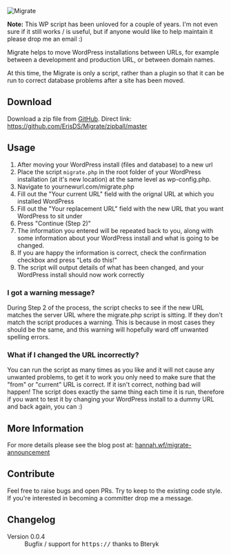 <img class="" title="migrate" src="http://res.cloudinary.com/hannahwf/image/upload/v1392491823/migrate1_z1xgil.jpg" alt="Migrate" />

<p><strong>Note:</strong> This WP script has been unloved for a couple of years. I'm not even sure if it still works / is useful, but if anyone would like to help maintain it please drop me an email :)</p>

<p>Migrate helps to move WordPress installations between URLs, for example between a development and production URL, or between domain names.</p>

<p>At this time, the Migrate is only a script, rather than a plugin so that it can be run to correct database problems after a site has been moved.</p>

<h2>Download</h2>

Download a zip file from <a href="https://github.com/ErisDS/Migrate" title="GitHub">GitHub</a>. Direct link: <a href="https://github.com/ErisDS/Migrate/zipball/master" title="Download from GitHub">https://github.com/ErisDS/Migrate/zipball/master</a>


<h2>Usage</h2>

<ol>
  <li>After moving your WordPress install (files and database) to a new url</li>
  <li>Place the script <code>migrate.php</code> in the root folder of your WordPress installation (at it's new location) at the same level as wp-config.php.</li>
  <li>Navigate to yournewurl.com/migrate.php</li>
  <li>Fill out the "Your current URL" field with the orignal URL at which you installed WordPress</li>
  <li>Fill out the "Your replacement URL" field with the new URL that you want WordPress to sit under</li>
  <li>Press "Continue (Step 2)"</li>
  <li>The information you entered will be repeated back to you, along with some information about your WordPress install and what is going to be changed.</li>
  <li>If you are happy the information is correct, check the confirmation checkbox and press "Lets do this!" </li>
  <li>The script will output details of what has been changed, and your WordPress install should now work correctly</li>
</ol>

<h3>I got a warning message?</h3>

<p>During Step 2 of the process, the script checks to see if the new URL matches the server URL where the migrate.php script is sitting. If they don't match the script produces a warning. This is because in most cases they should be the same, and this warning will hopefully ward off unwanted spelling errors.</p>

<h3>What if I changed the URL incorrectly?</h3>

<p>You can run the script as many times as you like and it will not cause any unwanted problems, to get it to work you only need to make sure that the "from" or "current" URL is correct. If it isn't correct, nothing bad will happen!
The script does exactly the same thing each time it is run, therefore if you want to test it by changing your WordPress install to a dummy URL and back again, you can :)</p>

<h2>More Information</h2>

<p>For more details please see the blog post at: <a href="http://hannah.wf/migrate-announcement">hannah.wf/migrate-announcement</a></p>

<h2>Contribute</h2>
Feel free to raise bugs and open PRs. Try to keep to the existing code style. If you're interested in becoming a committer drop me a message.

<h2>Changelog</h2>

<dl>
  <dt>Version 0.0.4</dt>
  <dd>Bugfix / support for <kbd>https://</kbd> thanks to Bteryk</dd>
</dl>

